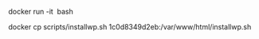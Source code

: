 docker run -it <image> bash

docker cp scripts/installwp.sh 1c0d8349d2eb:/var/www/html/installwp.sh
